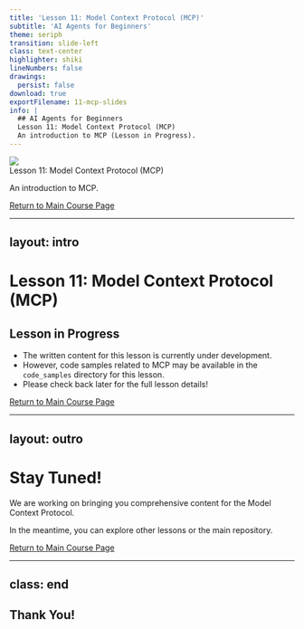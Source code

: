 ```yaml
---
title: 'Lesson 11: Model Context Protocol (MCP)'
subtitle: 'AI Agents for Beginners'
theme: seriph
transition: slide-left
class: text-center
highlighter: shiki
lineNumbers: false
drawings:
  persist: false
download: true
exportFilename: 11-mcp-slides
info: |
  ## AI Agents for Beginners
  Lesson 11: Model Context Protocol (MCP)
  An introduction to MCP (Lesson in Progress).
---
```


<!-- Original filepath: /workspaces/ai-agents-for-beginners-csharp/11-mcp/README.md -->
<!-- Slidev conversion starts here. -->

<div class="absolute left-0 right-0 top-0 z-0">
<img src="../images/repo-thumbnail.png" class="w-full h-full object-cover"/>
</div>

<div class="absolute bottom-20 left-15 right-15">
<span class="font-bold text-5xl text-white">Lesson 11: Model Context Protocol (MCP)</span>
<p class="text-2xl text-white mt-4">An introduction to MCP.</p>
<a href="https://github.com/microsoft/ai-agents-for-beginners" target="_blank" class="text-lg text-white underline">Return to Main Course Page</a>
</div>

---
layout: intro
---

# Lesson 11: Model Context Protocol (MCP)

## Lesson in Progress

<v-clicks>

- The written content for this lesson is currently under development.
- However, code samples related to MCP may be available in the `code_samples` directory for this lesson.
- Please check back later for the full lesson details!

</v-clicks>

[Return to Main Course Page](https://github.com/microsoft/ai-agents-for-beginners)

---
layout: outro
---

# Stay Tuned!

We are working on bringing you comprehensive content for the Model Context Protocol.

In the meantime, you can explore other lessons or the main repository.

[Return to Main Course Page](https://github.com/microsoft/ai-agents-for-beginners)

---
class: end
---

## Thank You!

<!-- This is the end of the Slidev presentation for Lesson 11 -->